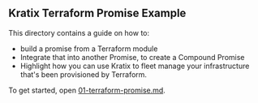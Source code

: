 ## Kratix Terraform Promise Example

This directory contains a guide on how to:

- build a promise from a Terraform module
- Integrate that into another Promise, to create a Compound Promise
- Highlight how you can use Kratix to fleet manage your infrastructure
  that's been provisioned by Terraform.

To get started, open [01-terraform-promise.md](./01-terraform-promise.md).
